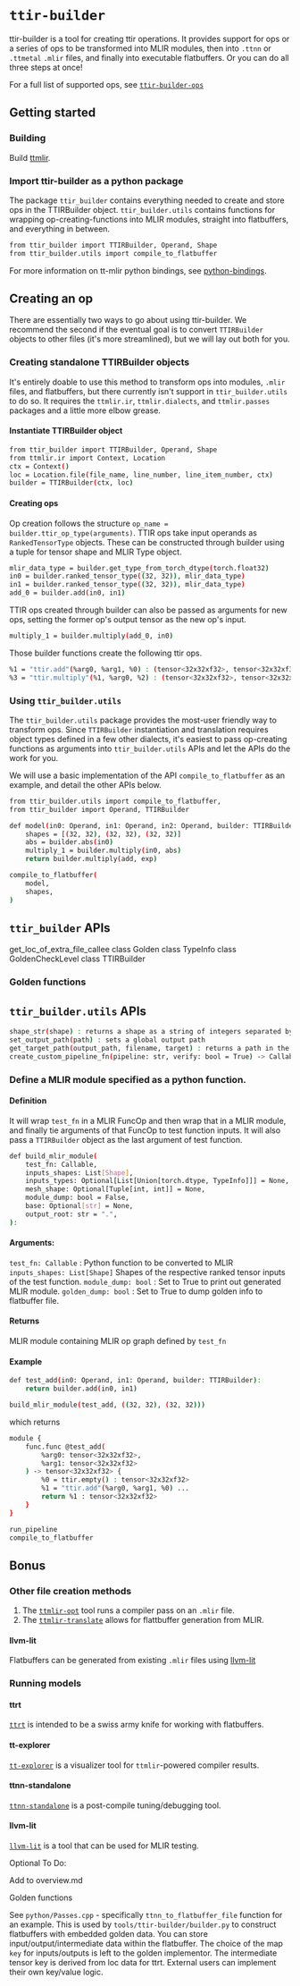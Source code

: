 # `ttir-builder`

ttir-builder is a tool for creating ttir operations. It provides support for ops or a series of ops to be transformed into MLIR modules, then into `.ttnn` or `.ttmetal` `.mlir` files, and finally into executable flatbuffers. Or you can do all three steps at once!

For a full list of supported ops, see [`ttir-builder-ops`](https://github.com/tenstorrent/tt-mlir/blob/main/docs/src/ttir-builder-ops.md)

## Getting started

### Building
Build [ttmlir](./build.md).

### Import ttir-builder as a python package
The package `ttir_builder` contains everything needed to create and store ops in the TTIRBuilder object. `ttir_builder.utils` contains functions for wrapping op-creating-functions into MLIR modules, straight into flatbuffers, and everything in between.
```bash
from ttir_builder import TTIRBuilder, Operand, Shape
from ttir_builder.utils import compile_to_flatbuffer
```

For more information on tt-mlir python bindings, see [python-bindings](./python-bindings.md).

## Creating an op
There are essentially two ways to go about using ttir-builder. We recommend the second if the eventual goal is to convert `TTIRBuilder` objects to other files  (it's more streamlined), but we will lay out both for you.

### Creating standalone TTIRBuilder objects
It's entirely doable to use this method to transform ops into modules, `.mlir` files, and flatbuffers, but there currently isn't support in `ttir_builder.utils` to do so. It requires the `ttmlir.ir`, `ttmlir.dialects`, and `ttmlir.passes` packages and a little more elbow grease.

#### Instantiate TTIRBuilder object
```bash
from ttir_builder import TTIRBuilder, Operand, Shape
from ttmlir.ir import Context, Location
ctx = Context()
loc = Location.file(file_name, line_number, line_item_number, ctx)
builder = TTIRBuilder(ctx, loc)
```

#### Creating ops
Op creation follows the structure `op_name = builder.ttir_op_type(arguments)`. TTIR ops take input operands as `RankedTensorType` objects. These can be constructed through builder using a tuple for tensor shape and MLIR Type object.
```bash
mlir_data_type = builder.get_type_from_torch_dtype(torch.float32)
in0 = builder.ranked_tensor_type((32, 32)), mlir_data_type)
in1 = builder.ranked_tensor_type((32, 32)), mlir_data_type)
add_0 = builder.add(in0, in1)
```

TTIR ops created through builder can also be passed as arguments for new ops, setting the former op's output tensor as the new op's input.
```bash
multiply_1 = builder.multiply(add_0, in0)
```

Those builder functions create the following ttir ops.
```bash
%1 = "ttir.add"(%arg0, %arg1, %0) : (tensor<32x32xf32>, tensor<32x32xf32>, tensor<32x32xf32>) -> tensor<32x32xf32>
%3 = "ttir.multiply"(%1, %arg0, %2) : (tensor<32x32xf32>, tensor<32x32xf32>, tensor<32x32xf32>) -> tensor<32x32xf32>
```

### Using `ttir_builder.utils`
The `ttir_builder.utils` package provides the most-user friendly way to transform ops. Since `TTIRBuilder` instantiation and translation requires object types defined in a few other dialects, it's easiest to pass op-creating functions as arguments into `ttir_builder.utils` APIs and let the APIs do the work for you.

We will use a basic implementation of the API `compile_to_flatbuffer` as an example, and detail the other APIs below.
```bash
from ttir_builder.utils import compile_to_flatbuffer,
from ttir_builder import Operand, TTIRBuilder

def model(in0: Operand, in1: Operand, in2: Operand, builder: TTIRBuilder):
    shapes = [(32, 32), (32, 32), (32, 32)]
    abs = builder.abs(in0)
    multiply_1 = builder.multiply(in0, abs)
    return builder.multiply(add, exp)

compile_to_flatbuffer(
    model,
    shapes,
)
```

## `ttir_builder` APIs
get_loc_of_extra_file_callee
class Golden
class TypeInfo
class GoldenCheckLevel
class TTIRBuilder

### Golden functions



## `ttir_builder.utils` APIs

```bash
shape_str(shape) : returns a shape as a string of integers separated by "x"
set_output_path(path) : sets a global output path
get_target_path(output_path, filename, target) : returns a path in the form of "output_path/target/filename"
create_custom_pipeline_fn(pipeline: str, verify: bool = True) -> Callable : returns a function to serve as a pipeline to be run over a module, can be used as a replacement for `ttir_to_ttnn_backend_pipeline` or `ttir_to_ttmetal_backend_pipeline`
```


### Define a MLIR module specified as a python function.

#### Definition
It will wrap `test_fn` in a MLIR FuncOp and then wrap that in a MLIR
module, and finally tie arguments of that FuncOp to test function inputs. It will
also pass a `TTIRBuilder` object as the last argument of test function.
```bash
def build_mlir_module(
    test_fn: Callable,
    inputs_shapes: List[Shape],
    inputs_types: Optional[List[Union[torch.dtype, TypeInfo]]] = None,
    mesh_shape: Optional[Tuple[int, int]] = None,
    module_dump: bool = False,
    base: Optional[str] = None,
    output_root: str = ".",
):
```
#### Arguments:
`test_fn: Callable` : Python function to be converted to MLIR
`inputs_shapes: List[Shape]` Shapes of the respective ranked tensor inputs of the test function.
`module_dump: bool` : Set to True to print out generated MLIR module.
`golden_dump: bool` : Set to True to dump golden info to flatbuffer file.

#### Returns
MLIR module containing MLIR op graph defined by `test_fn`

#### Example
```bash
def test_add(in0: Operand, in1: Operand, builder: TTIRBuilder):
    return builder.add(in0, in1)

build_mlir_module(test_add, ((32, 32), (32, 32)))
```

which returns

```bash
module {
    func.func @test_add(
        %arg0: tensor<32x32xf32>,
        %arg1: tensor<32x32xf32>
    ) -> tensor<32x32xf32> {
        %0 = ttir.empty() : tensor<32x32xf32>
        %1 = "ttir.add"(%arg0, %arg1, %0) ...
        return %1 : tensor<32x32xf32>
    }
}
```


```bash
run_pipeline
compile_to_flatbuffer
```


## Bonus

### Other file creation methods
1. The [`ttmlir-opt`](./ttmlir-opt.md) tool runs a compiler pass on an `.mlir` file.
2. The [`ttmlir-translate`](./ttmlir-translate.md) allows for flattbuffer generation from MLIR.

#### llvm-lit
Flatbuffers can be generated from existing `.mlir` files using [llvm-lit](
https://github.com/tenstorrent/tt-mlir/blob/2064844f8140de7d38ba55f8acac107a016f32ab/docs/src/ttrt.md#generate-flatbuffer-files-using-llvm-lit)

### Running models

#### ttrt
[`ttrt`](./ttrt.md) is intended to be a swiss army knife for working with flatbuffers.

#### tt-explorer
[`tt-explorer`](./tt-explorer.md) is a visualizer tool for `ttmlir`-powered compiler results.

#### ttnn-standalone
[`ttnn-standalone`](./ttnn-standalone.md) is a post-compile tuning/debugging tool.

#### llvm-lit
[`llvm-lit`](./lit-testing.md) is a tool that can be used for MLIR testing.


Optional To Do:

Add to overview.md

Golden functions

See `python/Passes.cpp` - specifically `ttnn_to_flatbuffer_file` function for an example. This is used by `tools/ttir-builder/builder.py` to construct flatbuffers with embedded golden data. You can store input/output/intermediate data within the flatbuffer. The choice of the map `key` for inputs/outputs is left to the golden implementor. The intermediate tensor key is derived from loc data for ttrt. External users can implement their own key/value logic.
